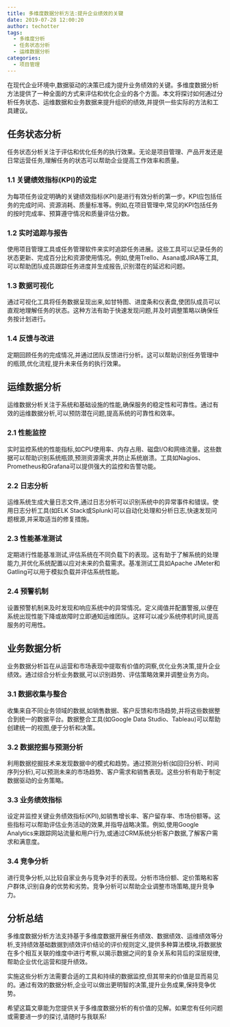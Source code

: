 ```yaml
---
title: 多维度数据分析方法:提升企业绩效的关键
date: 2019-07-28 12:00:20
author: techotter
tags:
  - 多维度分析
  - 任务状态分析
  - 运维数据分析
categories: 
  - 项目管理
---
```


在现代企业环境中,数据驱动的决策已成为提升业务绩效的关键。多维度数据分析方法提供了一种全面的方式来评估和优化企业的各个方面。本文将探讨如何通过分析任务状态、运维数据和业务数据来提升组织的绩效,并提供一些实际的方法和工具建议。

## 任务状态分析

任务状态分析关注于评估和优化任务的执行效果。无论是项目管理、产品开发还是日常运营任务,理解任务的状态可以帮助企业提高工作效率和质量。

### 1.1 关键绩效指标(KPI)的设定

为每项任务设定明确的关键绩效指标(KPI)是进行有效分析的第一步。KPI应包括任务的完成时间、资源消耗、质量标准等。例如,在项目管理中,常见的KPI包括任务的按时完成率、预算遵守情况和质量评估分数。

### 1.2 实时追踪与报告

使用项目管理工具或任务管理软件来实时追踪任务进展。这些工具可以记录任务的状态更新、完成百分比和资源使用情况。例如,使用Trello、Asana或JIRA等工具,可以帮助团队成员跟踪任务进度并生成报告,识别潜在的延迟和问题。

### 1.3 数据可视化

通过可视化工具将任务数据呈现出来,如甘特图、进度条和仪表盘,使团队成员可以直观地理解任务的状态。这种方法有助于快速发现问题,并及时调整策略以确保任务按计划进行。

### 1.4 反馈与改进

定期回顾任务的完成情况,并通过团队反馈进行分析。这可以帮助识别任务管理中的瓶颈,优化流程,提升未来任务的执行效果。

## 运维数据分析

运维数据分析关注于系统和基础设施的性能,确保服务的稳定性和可靠性。通过有效的运维数据分析,可以预防潜在问题,提高系统的可靠性和效率。

### 2.1 性能监控

实时监控系统的性能指标,如CPU使用率、内存占用、磁盘I/O和网络流量。这些数据可以帮助识别系统瓶颈,预测资源需求,并防止系统崩溃。工具如Nagios、Prometheus和Grafana可以提供强大的监控和告警功能。 

### 2.2 日志分析

运维系统生成大量日志文件,通过日志分析可以识别系统中的异常事件和错误。使用日志分析工具(如ELK Stack或Splunk)可以自动化处理和分析日志,快速发现问题根源,并采取适当的修复措施。

### 2.3 性能基准测试

定期进行性能基准测试,评估系统在不同负载下的表现。这有助于了解系统的处理能力,并优化系统配置以应对未来的负载需求。基准测试工具如Apache JMeter和Gatling可以用于模拟负载并评估系统性能。

### 2.4 预警机制

设置预警机制来及时发现和响应系统中的异常情况。定义阈值并配置警报,以便在系统出现性能下降或故障时立即通知运维团队。这样可以减少系统停机时间,提高服务的可用性。

## 业务数据分析

业务数据分析旨在从运营和市场表现中提取有价值的洞察,优化业务决策,提升企业绩效。通过综合分析业务数据,可以识别趋势、评估策略效果并调整业务方向。

### 3.1 数据收集与整合

收集来自不同业务领域的数据,如销售数据、客户反馈和市场趋势,并将这些数据整合到统一的数据平台。数据整合工具(如Google Data Studio、Tableau)可以帮助创建统一的视图,便于分析和决策。

### 3.2 数据挖掘与预测分析

利用数据挖掘技术来发现数据中的模式和趋势。通过预测分析(如回归分析、时间序列分析),可以预测未来的市场趋势、客户需求和销售表现。这些分析有助于制定数据驱动的业务策略。

### 3.3 业务绩效指标

设定并监控关键业务绩效指标(KPI),如销售增长率、客户留存率、市场份额等。这些指标可以帮助评估业务活动的效果,并指导战略决策。例如,使用Google Analytics来跟踪网站流量和用户行为,或通过CRM系统分析客户数据,了解客户需求和满意度。

### 3.4 竞争分析

进行竞争分析,以比较自家业务与竞争对手的表现。分析市场份额、定价策略和客户群体,识别自身的优势和劣势。竞争分析可以帮助企业调整市场策略,提升竞争力。

## 分析总结

多维度数据分析方法支持基于多维度数据开展任务绩效、数据绩效、运维绩效等分析,支持绩效基础数据到绩效评价结论的评价规则定义,提供多种算法模块,将数据放在多个相互关联的维度中进行考察,以揭示数据之间的复杂关系和背后的深层规律,帮助企业优化运营和提升绩效。

实施这些分析方法需要合适的工具和持续的数据监控,但其带来的价值是显而易见的。通过有效的数据分析,企业可以做出更明智的决策,提升业务成果,保持竞争优势。

希望这篇文章能为您提供关于多维度数据分析的有价值的见解。如果您有任何问题或需要进一步的探讨,请随时与我联系!
